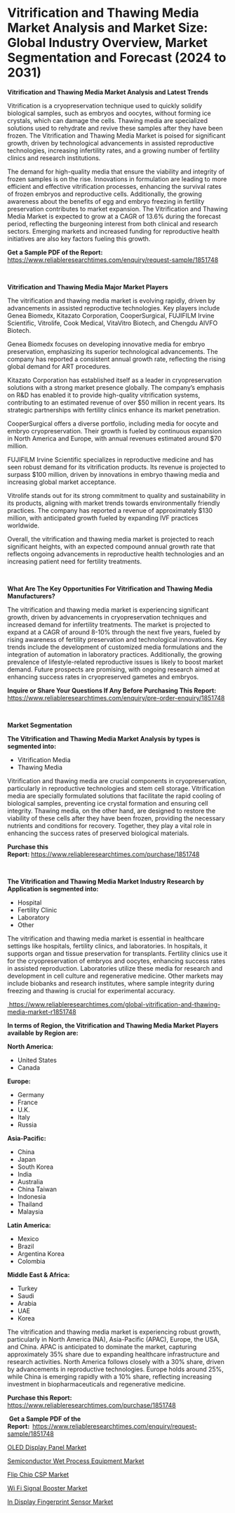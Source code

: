 <p><h1>Vitrification and Thawing Media Market Analysis and Market Size: Global Industry Overview, Market Segmentation and Forecast (2024 to 2031)</h1></p><p><strong>Vitrification and Thawing Media Market Analysis and Latest Trends</strong></p>
<p><p>Vitrification is a cryopreservation technique used to quickly solidify biological samples, such as embryos and oocytes, without forming ice crystals, which can damage the cells. Thawing media are specialized solutions used to rehydrate and revive these samples after they have been frozen. The Vitrification and Thawing Media Market is poised for significant growth, driven by technological advancements in assisted reproductive technologies, increasing infertility rates, and a growing number of fertility clinics and research institutions. </p><p>The demand for high-quality media that ensure the viability and integrity of frozen samples is on the rise. Innovations in formulation are leading to more efficient and effective vitrification processes, enhancing the survival rates of frozen embryos and reproductive cells. Additionally, the growing awareness about the benefits of egg and embryo freezing in fertility preservation contributes to market expansion. The Vitrification and Thawing Media Market is expected to grow at a CAGR of 13.6% during the forecast period, reflecting the burgeoning interest from both clinical and research sectors. Emerging markets and increased funding for reproductive health initiatives are also key factors fueling this growth.</p></p>
<p><strong>Get a Sample PDF of the Report:&nbsp;</strong> <a href="https://www.reliableresearchtimes.com/enquiry/request-sample/1851748?utm_campaign=1496&utm_medium=2&utm_source=Github&utm_content=ia&utm_term=18102024&utm_id=vitrification-and-thawing-media">https://www.reliableresearchtimes.com/enquiry/request-sample/1851748</a></p>
<p>&nbsp;</p>
<p><strong>Vitrification and Thawing Media Major Market Players</strong></p>
<p><p>The vitrification and thawing media market is evolving rapidly, driven by advancements in assisted reproductive technologies. Key players include Genea Biomedx, Kitazato Corporation, CooperSurgical, FUJIFILM Irvine Scientific, Vitrolife, Cook Medical, VitaVitro Biotech, and Chengdu AIVFO Biotech. </p><p>Genea Biomedx focuses on developing innovative media for embryo preservation, emphasizing its superior technological advancements. The company has reported a consistent annual growth rate, reflecting the rising global demand for ART procedures.</p><p>Kitazato Corporation has established itself as a leader in cryopreservation solutions with a strong market presence globally. The company’s emphasis on R&D has enabled it to provide high-quality vitrification systems, contributing to an estimated revenue of over $50 million in recent years. Its strategic partnerships with fertility clinics enhance its market penetration.</p><p>CooperSurgical offers a diverse portfolio, including media for oocyte and embryo cryopreservation. Their growth is fueled by continuous expansion in North America and Europe, with annual revenues estimated around $70 million.</p><p>FUJIFILM Irvine Scientific specializes in reproductive medicine and has seen robust demand for its vitrification products. Its revenue is projected to surpass $100 million, driven by innovations in embryo thawing media and increasing global market acceptance.</p><p>Vitrolife stands out for its strong commitment to quality and sustainability in its products, aligning with market trends towards environmentally friendly practices. The company has reported a revenue of approximately $130 million, with anticipated growth fueled by expanding IVF practices worldwide.</p><p>Overall, the vitrification and thawing media market is projected to reach significant heights, with an expected compound annual growth rate that reflects ongoing advancements in reproductive health technologies and an increasing patient need for fertility treatments.</p></p>
<p>&nbsp;</p>
<p><strong>What Are The Key Opportunities For Vitrification and Thawing Media Manufacturers?</strong></p>
<p><p>The vitrification and thawing media market is experiencing significant growth, driven by advancements in cryopreservation techniques and increased demand for infertility treatments. The market is projected to expand at a CAGR of around 8-10% through the next five years, fueled by rising awareness of fertility preservation and technological innovations. Key trends include the development of customized media formulations and the integration of automation in laboratory practices. Additionally, the growing prevalence of lifestyle-related reproductive issues is likely to boost market demand. Future prospects are promising, with ongoing research aimed at enhancing success rates in cryopreserved gametes and embryos.</p></p>
<p><strong>Inquire or Share Your Questions If Any Before Purchasing This Report:</strong> <a href="https://www.reliableresearchtimes.com/enquiry/pre-order-enquiry/1851748?utm_campaign=1496&utm_medium=2&utm_source=Github&utm_content=ia&utm_term=18102024&utm_id=vitrification-and-thawing-media">https://www.reliableresearchtimes.com/enquiry/pre-order-enquiry/1851748</a></p>
<p>&nbsp;</p>
<p><strong>Market Segmentation</strong></p>
<p><strong>The Vitrification and Thawing Media Market Analysis by types is segmented into:</strong></p>
<p><ul><li>Vitrification Media</li><li>Thawing Media</li></ul></p>
<p><p>Vitrification and thawing media are crucial components in cryopreservation, particularly in reproductive technologies and stem cell storage. Vitrification media are specially formulated solutions that facilitate the rapid cooling of biological samples, preventing ice crystal formation and ensuring cell integrity. Thawing media, on the other hand, are designed to restore the viability of these cells after they have been frozen, providing the necessary nutrients and conditions for recovery. Together, they play a vital role in enhancing the success rates of preserved biological materials.</p></p>
<p><strong>Purchase this Report:&nbsp;</strong><a href="https://www.reliableresearchtimes.com/purchase/1851748?utm_campaign=1496&utm_medium=2&utm_source=Github&utm_content=ia&utm_term=18102024&utm_id=vitrification-and-thawing-media">https://www.reliableresearchtimes.com/purchase/1851748</a></p>
<p>&nbsp;</p>
<p><strong>The Vitrification and Thawing Media Market Industry Research by Application is segmented into:</strong></p>
<p><ul><li>Hospital</li><li>Fertility Clinic</li><li>Laboratory</li><li>Other</li></ul></p>
<p><p>The vitrification and thawing media market is essential in healthcare settings like hospitals, fertility clinics, and laboratories. In hospitals, it supports organ and tissue preservation for transplants. Fertility clinics use it for the cryopreservation of embryos and oocytes, enhancing success rates in assisted reproduction. Laboratories utilize these media for research and development in cell culture and regenerative medicine. Other markets may include biobanks and research institutes, where sample integrity during freezing and thawing is crucial for experimental accuracy.</p></p>
<p><a href="https://www.reliableresearchtimes.com/global-vitrification-and-thawing-media-market-r1851748?utm_campaign=1496&utm_medium=2&utm_source=Github&utm_content=ia&utm_term=18102024&utm_id=vitrification-and-thawing-media">&nbsp;https://www.reliableresearchtimes.com/global-vitrification-and-thawing-media-market-r1851748</a></p>
<p><strong>In terms of Region, the Vitrification and Thawing Media Market Players available by Region are:</strong></p>
<p>
    <p> <strong> North America: </strong>
        <ul>
            <li>United States</li>
            <li>Canada</li>
        </ul>
        </p> 
    <p> <strong> Europe: </strong>
        <ul>
            <li>Germany</li>
            <li>France</li>
            <li>U.K.</li>
            <li>Italy</li>
            <li>Russia</li>
        </ul>
        </p> 
    <p> <strong> Asia-Pacific: </strong>
        <ul>
            <li>China</li>
            <li>Japan</li>
            <li>South Korea</li>
            <li>India</li>
            <li>Australia</li>
            <li>China Taiwan</li>
            <li>Indonesia</li>
            <li>Thailand</li>
            <li>Malaysia</li>
        </ul>
        </p> 
    <p> <strong> Latin America: </strong>
        <ul>
            <li>Mexico</li>
            <li>Brazil</li>
            <li>Argentina Korea</li>
            <li>Colombia</li>
        </ul>
        </p> 
    <p> <strong> Middle East & Africa: </strong>
        <ul>
            <li>Turkey</li>
            <li>Saudi</li>
            <li>Arabia</li>
            <li>UAE</li>
            <li>Korea</li>
        </ul>
    </p>
    </p>
<p><p>The vitrification and thawing media market is experiencing robust growth, particularly in North America (NA), Asia-Pacific (APAC), Europe, the USA, and China. APAC is anticipated to dominate the market, capturing approximately 35% share due to expanding healthcare infrastructure and research activities. North America follows closely with a 30% share, driven by advancements in reproductive technologies. Europe holds around 25%, while China is emerging rapidly with a 10% share, reflecting increasing investment in biopharmaceuticals and regenerative medicine.</p></p>
<p><strong>Purchase this Report: </strong><a href="https://www.reliableresearchtimes.com/purchase/1851748?utm_campaign=1496&utm_medium=2&utm_source=Github&utm_content=ia&utm_term=18102024&utm_id=vitrification-and-thawing-media">https://www.reliableresearchtimes.com/purchase/1851748</a></p>
<p>&nbsp;<strong>Get a Sample PDF of the Report:&nbsp;&nbsp;</strong><a href="https://www.reliableresearchtimes.com/enquiry/request-sample/1851748?utm_campaign=1496&utm_medium=2&utm_source=Github&utm_content=ia&utm_term=18102024&utm_id=vitrification-and-thawing-media">https://www.reliableresearchtimes.com/enquiry/request-sample/1851748</a></p>
<p><strong></strong></p>
<p><p><a href="https://www.linkedin.com/pulse/oled-display-panel-market-share-analysis-growth-trends-blngc?utm_campaign=1496&utm_medium=2&utm_source=Github&utm_content=ia&utm_term=18102024&utm_id=vitrification-and-thawing-media">OLED Display Panel Market</a></p><p><a href="https://www.linkedin.com/pulse/semiconductor-wet-process-equipment-market-overview-forecast-2024-uvgac?utm_campaign=1496&utm_medium=2&utm_source=Github&utm_content=ia&utm_term=18102024&utm_id=vitrification-and-thawing-media">Semiconductor Wet Process Equipment Market</a></p><p><a href="https://www.linkedin.com/pulse/flip-chip-csp-market-pulse-133-expansion-blueprint-fikrc?utm_campaign=1496&utm_medium=2&utm_source=Github&utm_content=ia&utm_term=18102024&utm_id=vitrification-and-thawing-media">Flip Chip CSP Market</a></p><p><a href="https://www.linkedin.com/pulse/wi-fi-signal-booster-market-trends-detailed-study-its-segmentation-ql9ec?utm_campaign=1496&utm_medium=2&utm_source=Github&utm_content=ia&utm_term=18102024&utm_id=vitrification-and-thawing-media">Wi Fi Signal Booster Market</a></p><p><a href="https://www.linkedin.com/pulse/display-fingerprint-sensor-market-size-growth-trends-nfh6c?utm_campaign=1496&utm_medium=2&utm_source=Github&utm_content=ia&utm_term=18102024&utm_id=vitrification-and-thawing-media">In Display Fingerprint Sensor Market</a></p></p>